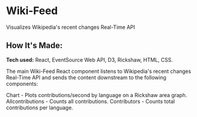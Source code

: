 # Wiki-Feed
Visualizes Wikipedia's recent changes Real-Time API

<!-- **Link to project:** http://recruiters-love-seeing-live-demos.com/ -->

## How It's Made:

**Tech used:** React, EventSource Web API, D3, Rickshaw, HTML, CSS.

The main Wiki-Feed React component listens to Wikipedia's recent changes Real-Time API and sends the content downstream to the following components:

  Chart - Plots contributions/second by language on a Rickshaw area graph.
  Allcontributions - Counts all contributions.
  Contributors - Counts total contributions per language.
